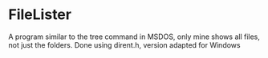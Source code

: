 # FileLister
A program similar to the tree command in MSDOS, only mine shows all files, not just the folders. Done using dirent.h, version adapted for Windows
